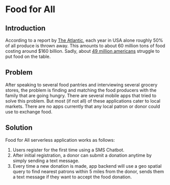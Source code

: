 # Food for All 

## Introduction

According to a report by [The Atlantic](https://www.theatlantic.com/business/archive/2016/07/american-food-waste/491513/), each year in USA alone roughly 50% of all produce is thrown away. This amounts to about 60 million tons of food costing around $160 billion.  Sadly, about [49 million americans](https://www.dosomething.org/facts/11-facts-about-hunger-us) struggle to put food on the table. 

## Problem

After speaking to several food pantries and interviewing several grocery stores, the problem is finding and matching the food producers with the family that are going hungry. There are several mobile apps that tried to solve this problem. But most (if not all) of these applications cater to local markets. There are no apps currently that any local patron or donor could use to exchange food. 

## Solution 

Food for All serverless application works as follows:
1. Users register for the first time using a SMS Chatbot.
2. After initial registration, a donor can submit a donation anytime by simply sending a text message.
3. Every time a new donation is made, app backend will use a geo spatial query to find nearest patrons within 5 miles from the donor, sends them a text message if they want to accept the food donation.
